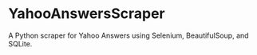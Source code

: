 # YahooAnswersScraper
A Python scraper for Yahoo Answers using Selenium, BeautifulSoup, and SQLite.
